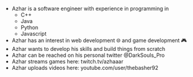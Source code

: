 - Azhar is a software engineer with experience in programming in 
  - C++ 
  -  Java
  - Python
  - Javascript
- Azhar has an interest in web development 🌐 and game development 🎮
- Azhar wants to develop his skills and build things from scratch
- Azhar can be reached on his personal twitter @DarkSouls_Pro
- Azhar streams games here: twitch.tv/azhaaar
- Azhar uploads videos here: youtube.com/user/thebasher92
